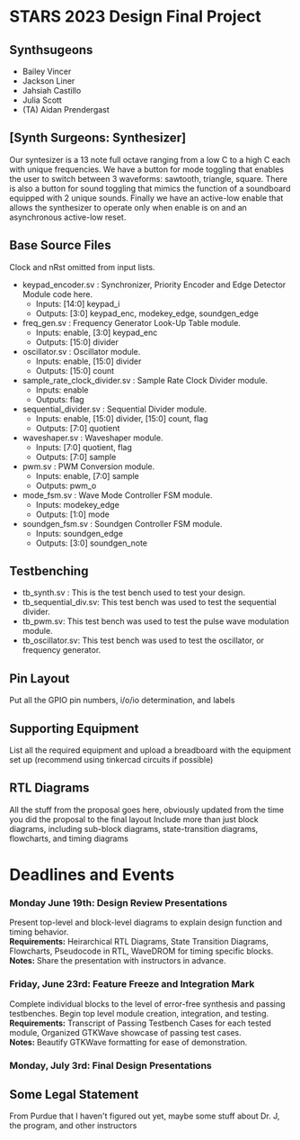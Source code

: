 # STARS 2023 Design Final Project

## Synthsugeons
* Bailey Vincer
* Jackson Liner
* Jahsiah Castillo
* Julia Scott
* (TA) Aidan Prendergast

## [Synth Surgeons: Synthesizer]
Our syntesizer is a 13 note full octave ranging from a low C to a high C each with unique frequencies. We have a button for mode toggling that enables the user to switch between 3 waveforms: sawtooth, triangle, square. There is also a button for sound toggling that mimics the function of a soundboard equipped with 2 unique sounds. Finally we have an active-low enable that allows the synthesizer to operate only when enable is on and an asynchronous active-low reset.

## Base Source Files
Clock and nRst omitted from input lists.
- keypad_encoder.sv              : Synchronizer, Priority Encoder and Edge Detector Module code here.
  - Inputs: [14:0] keypad_i
  - Outputs: [3:0] keypad_enc, modekey_edge, soundgen_edge
- freq_gen.sv                : Frequency Generator Look-Up Table module.
  - Inputs: enable, [3:0] keypad_enc
  - Outputs: [15:0] divider
- oscillator.sv                  : Oscillator module.
  - Inputs: enable, [15:0] divider
  - Outputs: [15:0] count
- sample_rate_clock_divider.sv   : Sample Rate Clock Divider module.
  - Inputs: enable
  - Outputs: flag
- sequential_divider.sv          : Sequential Divider module.
  - Inputs: enable, [15:0] divider, [15:0] count, flag
  - Outputs: [7:0] quotient
- waveshaper.sv                  : Waveshaper module.
  - Inputs: [7:0] quotient, flag
  - Outputs: [7:0] sample
- pwm.sv                         : PWM Conversion module.
  - Inputs: enable, [7:0] sample
  - Outputs: pwm_o
- mode_fsm.sv                    : Wave Mode Controller FSM module.
  - Inputs: modekey_edge
  - Outputs: [1:0] mode
- soundgen_fsm.sv                : Soundgen Controller FSM module.
  - Inputs: soundgen_edge
  - Outputs: [3:0] soundgen_note

## Testbenching
- tb_synth.sv : This is the test bench used to test your design.
- tb_sequential_div.sv: This test bench was used to test the sequential divider.
- tb_pwm.sv: This test bench was used to test the pulse wave modulation module. 
- tb_oscillator.sv: This test bench was used to test the oscillator, or frequency generator.
  

## Pin Layout
Put all the GPIO pin numbers, i/o/io determination, and labels

## Supporting Equipment
List all the required equipment and upload a breadboard with the equipment set up (recommend using tinkercad circuits if possible)

## RTL Diagrams
All the stuff from the proposal goes here, obviously updated from the time you did the proposal to the final layout
Include more than just block diagrams, including sub-block diagrams, state-transition diagrams, flowcharts, and timing diagrams

# Deadlines and Events
### Monday June 19th: Design Review Presentations
  
  Present top-level and block-level diagrams to explain design function and timing behavior.
<br><b>Requirements:</b> Heirarchical RTL Diagrams, State Transition Diagrams, Flowcharts, Pseudocode in RTL, WaveDROM for timing specific blocks.
<br><b>Notes:</b> Share the presentation with instructors in advance.

### Friday, June 23rd: Feature Freeze and Integration Mark

  Complete individual blocks to the level of error-free synthesis and passing testbenches. Begin top level module creation, integration, and testing.
<br><b>Requirements:</b> Transcript of Passing Testbench Cases for each tested module, Organized GTKWave showcase of passing test cases.
<br><b>Notes:</b> Beautify GTKWave formatting for ease of demonstration.

### Monday, July 3rd: Final Design Presentations

## Some Legal Statement
From Purdue that I haven't figured out yet, maybe some stuff about Dr. J, the program, and other instructors
